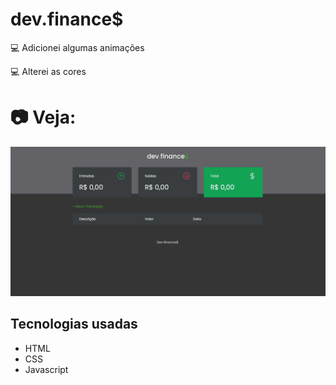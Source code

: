 # dev.finance$

💻 Adicionei algumas animações

💻 Alterei as cores

# 📷 Veja:
![gif do projeto](https://github.com/caiov13/dev_finances/blob/main/gif_finances.gif)

## Tecnologias usadas
* HTML
* CSS
* Javascript
